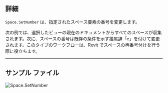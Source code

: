## 詳細
`Space.SetNumber` は、指定されたスペース要素の番号を変更します。

次の例では、選択したビューの現在のドキュメントからすべてのスペースが収集されます。次に、スペースの番号は既存の条件を示す接尾辞「e」を付けて変更されます。このタイプのワークフローは、Revit でスペースの再番号付けを行う際に役立ちます。
___
## サンプル ファイル

![Space.SetNumber](./Revit.Elements.Space.SetNumber_img.jpg)
